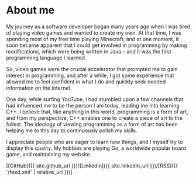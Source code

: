 # About me

My journey as a software developer began many years ago when I was tired of playing video games and wanted to create my own. At that time, I was spending most of my free time playing Minecraft, and at one moment, it soon became apparent that I could get involved in programming by making modifications, which were being written in Java – and it was the first programming language I learned.

So, video games were the crucial accelerator that prompted me to gain interest in programming, and after a while, I got some experience that allowed me to feel confident in what I do and quickly seek needed information on the Internet.

One day, while surfing YouTube, I had stumbled upon a few channels that had influenced me to be the person I am today, leading me into learning C++. I believe that, like anything in this world, programming is a form of art, and from my perspective, C++ enables one to create a piece of art to the fullest. The ideology of viewing programming as a form of art has been helping me to this day to continuously polish my skills.

I appreciate people who are eager to learn new things, and I myself try to display this quality. My hobbies are playing Go, a worldwide popular board game, and maintaining my website.

[[GitHub]({{ site.github_url }})/[LinkedIn]({{ site.linkedin_url }})/[RSS]({{ '/feed.xml' | relative_url }})]

